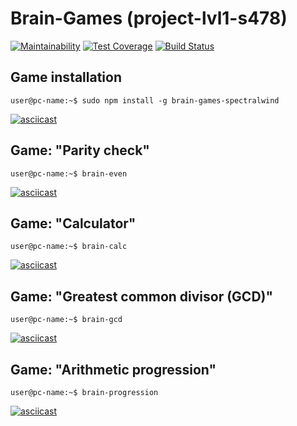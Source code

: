 
# Brain-Games (project-lvl1-s478)

[![Maintainability](https://api.codeclimate.com/v1/badges/331ca84ac7a9c7c23cba/maintainability)](https://codeclimate.com/github/spectralwind/project-lvl1-s478/maintainability)
[![Test Coverage](https://api.codeclimate.com/v1/badges/331ca84ac7a9c7c23cba/test_coverage)](https://codeclimate.com/github/spectralwind/project-lvl1-s478/test_coverage)
[![Build Status](https://travis-ci.org/spectralwind/project-lvl1-s478.svg?branch=master)](https://travis-ci.org/spectralwind/project-lvl1-s478)

## Game installation

```console 
user@pc-name:~$ sudo npm install -g brain-games-spectralwind 
```

[![asciicast](https://asciinema.org/a/tOrKnX6njGBXZYtlLx2Epi2tf.svg)](https://asciinema.org/a/tOrKnX6njGBXZYtlLx2Epi2tf)

## Game: "Parity check"

```console 
user@pc-name:~$ brain-even 
```

[![asciicast](https://asciinema.org/a/L8g2dbAx0ueDYbRgwskN1h3RH.svg)](https://asciinema.org/a/L8g2dbAx0ueDYbRgwskN1h3RH)

## Game: "Calculator"

```console 
user@pc-name:~$ brain-calc 
```

[![asciicast](https://asciinema.org/a/A0EsURfH5BHKkBTzlOnXrJaoV.svg)](https://asciinema.org/a/A0EsURfH5BHKkBTzlOnXrJaoV)

## Game: "Greatest common divisor (GCD)"

```console 
user@pc-name:~$ brain-gcd 
```

[![asciicast](https://asciinema.org/a/zisSMNU3LZoZthB4fUz8kyypN.svg)](https://asciinema.org/a/zisSMNU3LZoZthB4fUz8kyypN)

## Game: "Arithmetic progression"

```console 
user@pc-name:~$ brain-progression 
```

[![asciicast](https://asciinema.org/a/3qzs1ibcs0DnJRaQ5G9p0n0ms.svg)](https://asciinema.org/a/3qzs1ibcs0DnJRaQ5G9p0n0ms)